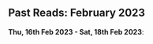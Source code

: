 ## Past Reads: February 2023

**Thu, 16th Feb 2023 - Sat, 18th Feb 2023**:

<!-- Reading Sessions

Thu, 16th Feb 2023 - Sat, 18th Feb 2023
A general reinforcement learning algorithm that masters chess, shogi, and Go through self-play
https://storage.googleapis.com/deepmind-media/DeepMind.com/Blog/alphazero-shedding-new-light-on-chess-shogi-and-go/alphazero_preprint.pdf

Conclusions:  The whole paper hinges on the idea of improvement on the PUCT, but as such is just application

Sun, 19th Feb 2023 - Tue, 21th Feb 2023
ABANDONED [Too much math] - Supervised QML is Kernel Methods https://arxiv.org/pdf/2101.11020.pdf
ABANDONED [No model specified] - AlphaFold Paper

Mismatched No More - https://ar5iv.labs.arxiv.org/html/2110.02758

Conclusions - Generalised to attempt to optimise for both end and next step with varying degrees with a parameter alpha visualised from linear interpolation

Wed, 22th Feb 2023
QUBO Formulations for Training Machine Learning Models
https://ar5iv.labs.arxiv.org/html/2008.02369

Conclusions: No conclusion for 66%, i.e pure math. SVMs have better complexity in QUBO as they trade off time complexity to space complexity i.e (O(n3) -> Time: O(Nd) Space: O(N2))

Thu, 23th Feb 2023
Object Representations as Fixed Points: Training Iterative Refinement Algorithms with Implicit Differentiation
https://arxiv.org/pdf/2207.00787.pdf

MAML
https://arxiv.org/pdf/1703.03400.pdf


Conclusions:
- How large a net is can be concluded from Whitney Embedding Theorem such that if Dataset is of m-dims, the manifold generated by the Universal Approximator i.e NN has to be of AT LEAST 2m dims to fully embed the Dataset. This gives us some insight into how large a net should be
- Better algo to generalise against multiple tasks. Looks good makes sense

Fri, 24th Feb 2023
Conditional Neural Processes
https://arxiv.org/pdf/1807.01613.pdf
Neural Complexity Measures
https://papers.nips.cc/paper/2020/file/6e17a5fd135fcaf4b49f2860c2474c7c-Paper.pdf
 -->
